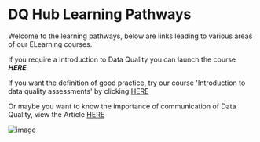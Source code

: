 # DQ Hub Learning Pathways

Welcome to the learning pathways, below are links leading to various areas of our ELearning courses.

If you require a Introduction to Data Quality you can launch the course **_HERE_**


If you want the definition of good practice, try our course 'Introduction to data quality assessments' by clicking [HERE](define_good_practice_1) 


Or maybe you want to know the importance of communication of Data Quality, view the Article [HERE](define_good_practice_2)


![image](https://user-images.githubusercontent.com/92517253/194820571-c2390719-b167-4cb2-b336-04ad851cbdec.png)
